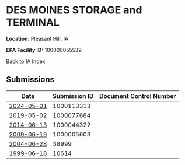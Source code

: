# DES MOINES STORAGE and TERMINAL

**Location:** Pleasant Hill, IA

**EPA Facility ID:** 100000055539

[Back to IA Index](../../index.md)

## Submissions

| Date | Submission ID | Document Control Number |
|------|--------------|-------------------------|
| [2024-05-01](submissions/1000113313.md) | 1000113313 |  |
| [2019-05-02](submissions/1000077684.md) | 1000077684 |  |
| [2014-06-13](submissions/1000044322.md) | 1000044322 |  |
| [2009-06-19](submissions/1000005603.md) | 1000005603 |  |
| [2004-06-28](submissions/38999.md) | 38999 |  |
| [1999-06-18](submissions/10614.md) | 10614 |  |
